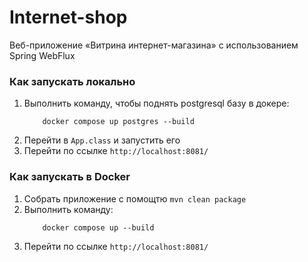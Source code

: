# Internet-shop

Веб-приложение «Витрина интернет-магазина» с использованием Spring WebFlux

### Как запускать локально

1. Выполнить команду, чтобы поднять postgresql базу в докере:
    ```bush 
        docker compose up postgres --build
    ```
2. Перейти в `App.class` и запустить его
3. Перейти по ссылке `http://localhost:8081/`

### Как запускать в Docker

1. Собрать приложение с помощтю `mvn clean package`
2. Выполнить команду:
    ```bush 
        docker compose up --build
    ```
3. Перейти по ссылке `http://localhost:8081/`